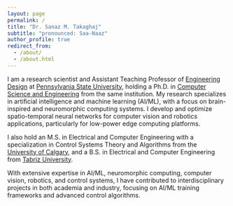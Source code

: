 ```yaml
---
layout: page
permalink: /
title: "Dr. Sanaz M. Takaghaj" 
subtitle: "pronounced: Saa-Naaz"
author_profile: true
redirect_from: 
  - /about/
  - /about.html
---
```

I am a research scientist and Assistant Teaching Professor of [Engineering Design](https://www.sedi.psu.edu) at [Pennsylvania State University](https://www.psu.edu/), holding a Ph.D. in [Computer Science and Engineering](https://www.eecs.psu.edu) from the same institution. My research specializes in artificial intelligence and machine learning (AI/ML), with a focus on brain-inspired and neuromorphic computing systems. I develop and optimize spatio-temporal neural networks for computer vision and robotics applications, particularly for low-power edge computing platforms.

I also hold an M.S. in Electrical and Computer Engineering with a specialization in Control Systems Theory and Algorithms from the [University of Calgary](https://schulich.ucalgary.ca/electrical-software), and a B.S. in Electrical and Computer Engineering from [Tabriz University](https://ece.tabrizu.ac.ir/en).

With extensive expertise in AI/ML, neuromorphic computing, computer vision, robotics, and control systems, I have contributed to interdisciplinary projects in both academia and industry, focusing on AI/ML training frameworks and advanced control algorithms.

